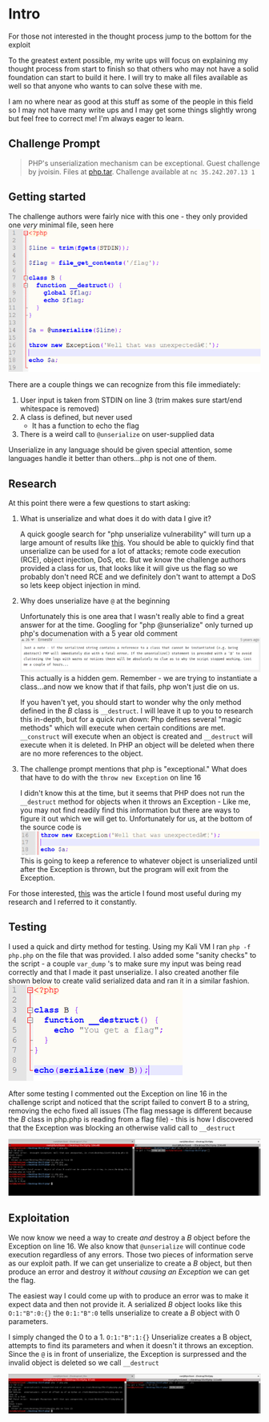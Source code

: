 Intro
======
For those not interested in the thought process jump to the bottom for the exploit

To the greatest extent possible, my write ups will focus on explaining my thought process from start to finish so that others who may not have a solid foundation can start to build it here. I will try to make all files available as well so that anyone who wants to can solve these with me.

I am no where near as good at this stuff as some of the people in this field so I may not have many write ups and I may get some things slightly wrong but feel free to correct me! I'm always eager to learn.

Challenge Prompt
------
> PHP's unserialization mechanism can be exceptional. Guest challenge by jvoisin.
> Files at [php.tar](php.tar). Challenge available at `nc 35.242.207.13 1`

## Getting started
The challenge authors were fairly nice with this one - they only provided one _very_ minimal file, seen here
![php code](images/source_code.png)

There are a couple things we can recognize from this file immediately:
1. User input is taken from STDIN on line 3 (trim makes sure start/end whitespace is removed)
2. A class is defined, but never used
    * It has a function to echo the flag
3. There is a weird call to `@unserialize` on user-supplied data

Unserialize in any language should be given special attention, some languages handle it better than others...php is not one of them.

## Research
At this point there were a few questions to start asking:

1. What is unserialize and what does it do with data I give it?

	A quick google search for "php unserialize vulnerability" will turn up a large amount of results like [this](https://www.netsparker.com/blog/web-security/untrusted-data-unserialize-php/). You should be able to quickly find that unserialize can be used for a lot of attacks; remote code execution (RCE), object injection, DoS, etc. But we know the challenge authors provided a class for us, that looks like it will give us the flag so we probably don't need RCE and we definitely don't want to attempt a DoS so lets keep object injection in mind.

2. Why does unserialize have `@` at the beginning

	Unfortunately this is one area that I wasn't really able to find a great answer for at the time. Googling for "php @unserialize" only turned up php's documenation with a 5 year old comment
	![comment](images/unserial.png)
	This actually is a hidden gem. Remember - we are trying to instantiate a class...and now we know that if that fails, php won't just die on us. 

	If you haven't yet, you should start to wonder why the only method defined in the *B* class is `__destruct`. I will leave it up to you to research this in-depth, but for a quick run down: Php defines several "magic methods" which will execute when certain conditions are met. `__construct` will execute when an object is created and `__destruct` will execute when it is deleted. In PHP an object will be deleted when there are no more references to the object.

3. The challenge prompt mentions that php is "exceptional." What does that have to do with the `throw new Exception` on line 16

	I didn't know this at the time, but it seems that PHP does not run the `__destruct` method for objects when it throws an Exception - Like me, you may not find readily find this information but there are ways to figure it out which we will get to. Unfortunately for us, at the bottom of the source code is 
	![end code](images/end.png)
	This is going to keep a reference to whatever object is unserialized until after the Exception is thrown, but the program will exit from the Exception.

For those interested, [this](https://www.evonide.com/fuzzing-unserialize/) was the article I found most useful during my research and I referred to it constantly.

## Testing
I used a quick and dirty method for testing. Using my Kali VM I ran `php -f php.php` on the file that was provided. I also added some "sanity checks" to the script - a couple `var_dump` 's to make sure my input was being read correctly and that I made it past unserialize. I also created another file shown below to create valid serialized data and ran it in a similar fashion.
![serializer](images/serializer.png)

After some testing I commented out the Exception on line 16 in the challenge script and noticed that the script failed to convert B to a string, removing the echo fixed all issues (The flag message is different because the *B* class in php.php is reading from a flag file) - this is how I discovered that the Exception was blocking an otherwise valid call to `__destruct`

![Testing](images/testing.png)

## Exploitation
We now know we need a way to create _and_ destroy a *B* object before the Exception on line 16. We also know that `@unserialize` will continue code execution regardless of any errors. Those two pieces of information serve as our exploit path. If we can get unserialize to create a *B* object, but then produce an error and destroy it *without causing an Exception* we can get the flag.

The easiest way I could come up with to produce an error was to make it expect data and then not provide it. A serialized *B* object looks like this `O:1:"B":0:{}` the `0:1:"B":0` tells unserialize to create a *B* object with 0 parameters. 

I simply changed the 0 to a 1. `O:1:"B":1:{}` Unserialize creates a B object, attempts to find its parameters and when it doesn't it throws an exception. Since the `@` is in front of unserialize, the Exception is surpressed and the invalid object is deleted so we call `__destruct`

![Flag](images/exception.png)